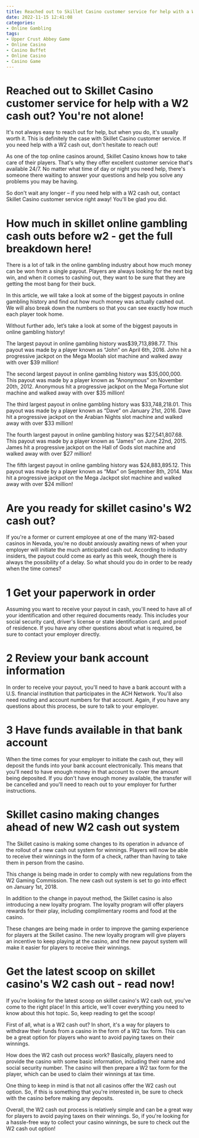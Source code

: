```yaml
---
title: Reached out to Skillet Casino customer service for help with a W2 cash out You're not alone!
date: 2022-11-15 12:41:08
categories:
- Online Gambling
tags:
- Upper Crust Abbey Game
- Online Casino
- Casino Buffet
- Online Casino
- Casino Game
---
```



#  Reached out to Skillet Casino customer service for help with a W2 cash out? You're not alone!

It's not always easy to reach out for help, but when you do, it's usually worth it. This is definitely the case with Skillet Casino customer service. If you need help with a W2 cash out, don't hesitate to reach out!

As one of the top online casinos around, Skillet Casino knows how to take care of their players. That's why they offer excellent customer service that's available 24/7. No matter what time of day or night you need help, there's someone there waiting to answer your questions and help you solve any problems you may be having.

So don't wait any longer – if you need help with a W2 cash out, contact Skillet Casino customer service right away! You'll be glad you did.

#  How much in skillet online gambling cash outs before w2 - get the full breakdown here! 

There is a lot of talk in the online gambling industry about how much money can be won from a single payout. Players are always looking for the next big win, and when it comes to cashing out, they want to be sure that they are getting the most bang for their buck.

In this article, we will take a look at some of the biggest payouts in online gambling history and find out how much money was actually cashed out. We will also break down the numbers so that you can see exactly how much each player took home.

Without further ado, let’s take a look at some of the biggest payouts in online gambling history!

The largest payout in online gambling history was$39,713,898.77. This payout was made by a player known as “John” on April 6th, 2016. John hit a progressive jackpot on the Mega Moolah slot machine and walked away with over $39 million!

The second largest payout in online gambling history was $35,000,000. This payout was made by a player known as “Anonymous” on November 20th, 2012. Anonymous hit a progressive jackpot on the Mega Fortune slot machine and walked away with over $35 million!

The third largest payout in online gambling history was $33,748,218.01. This payout was made by a player known as “Dave” on January 21st, 2016. Dave hit a progressive jackpot on the Arabian Nights slot machine and walked away with over $33 million!

The fourth largest payout in online gambling history was $27,541,807.68. This payout was made by a player known as “James” on June 22nd, 2015. James hit a progressive jackpot on the Hall of Gods slot machine and walked away with over $27 million!

The fifth largest payout in online gambling history was $24,883,895.12. This payout was made by a player known as “Max” on September 8th, 2014. Max hit a progressive jackpot on the Mega Jackpot slot machine and walked away with over $24 million!

#  Are you ready for skillet casino's W2 cash out? 

If you're a former or current employee at one of the many W2-based casinos in Nevada, you're no doubt anxiously awaiting news of when your employer will initiate the much anticipated cash out. According to industry insiders, the payout could come as early as this week, though there is always the possibility of a delay. So what should you do in order to be ready when the time comes?

# 1 Get your paperwork in order 

Assuming you want to receive your payout in cash, you'll need to have all of your identification and other required documents ready. This includes your social security card, driver's license or state identification card, and proof of residence. If you have any other questions about what is required, be sure to contact your employer directly.

# 2 Review your bank account information 

In order to receive your payout, you'll need to have a bank account with a U.S. financial institution that participates in the ACH Network. You'll also need routing and account numbers for that account. Again, if you have any questions about this process, be sure to talk to your employer.

# 3 Have funds available in that bank account 

When the time comes for your employer to initiate the cash out, they will deposit the funds into your bank account electronically. This means that you'll need to have enough money in that account to cover the amount being deposited. If you don't have enough money available, the transfer will be cancelled and you'll need to reach out to your employer for further instructions.

#  Skillet casino making changes ahead of new W2 cash out system 

The Skillet casino is making some changes to its operation in advance of the rollout of a new cash out system for winnings. Players will now be able to receive their winnings in the form of a check, rather than having to take them in person from the casino.

This change is being made in order to comply with new regulations from the W2 Gaming Commission. The new cash out system is set to go into effect on January 1st, 2018.

In addition to the change in payout method, the Skillet casino is also introducing a new loyalty program. The loyalty program will offer players rewards for their play, including complimentary rooms and food at the casino.

These changes are being made in order to improve the gaming experience for players at the Skillet casino. The new loyalty program will give players an incentive to keep playing at the casino, and the new payout system will make it easier for players to receive their winnings.

#  Get the latest scoop on skillet casino's W2 cash out - read now!

If you're looking for the latest scoop on skillet casino's W2 cash out, you've come to the right place! In this article, we'll cover everything you need to know about this hot topic. So, keep reading to get the scoop!

First of all, what is a W2 cash out? In short, it's a way for players to withdraw their funds from a casino in the form of a W2 tax form. This can be a great option for players who want to avoid paying taxes on their winnings.

How does the W2 cash out process work? Basically, players need to provide the casino with some basic information, including their name and social security number. The casino will then prepare a W2 tax form for the player, which can be used to claim their winnings at tax time.

One thing to keep in mind is that not all casinos offer the W2 cash out option. So, if this is something that you're interested in, be sure to check with the casino before making any deposits.

Overall, the W2 cash out process is relatively simple and can be a great way for players to avoid paying taxes on their winnings. So, if you're looking for a hassle-free way to collect your casino winnings, be sure to check out the W2 cash out option!